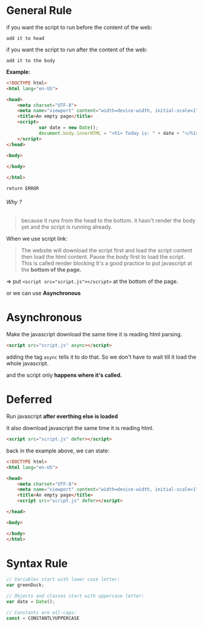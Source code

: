 # General Rule

if you want the script to run before the content of the web:

`add it to head`

if you want the script to run after the content of the web:

`add it to the body`



**Example:**

```html
<!DOCTYPE html>
<html lang="en-US">

<head>
    <meta charset="UTF-8">
    <meta name="viewport" content="width=device-width, initial-scale=1">
    <title>An empty page</title>
    <script>
            var date = new Date();
            document.body.innerHTML = "<h1> Today is: " + date + "</h1>";
    </script>
</head>

<body>
 
</body>

</html>
```

`return ERROR`

###### Why ?

> because it runs from the head to the bottom. it hasn't render the body yet and the script is running already.

When we use script link:

>The website will download the script first and load the script content then load the html content. Pause the body first to load the script.
>This is called render blocking
>It's a good practice to put javascript at the **bottom of the page.**



=> put `<script src="script.js"></script>` at the bottom of the page.

or we can use **Asynchronous**

# Asynchronous

Make the javascript download the same time it is reading html parsing.

```html
<script src="script.js" async></script>
```

adding the tag `async` tells it to do that. So we don't have to wait till it load the whole javascript.

and the script only **happens where it's called.**



# Deferred

Run javascript **after everthing else is loaded**

It also download javascript the same time it is reading html.

```html
<script src="script.js" defer></script>
```



back in the example above, we can state:

```html
<!DOCTYPE html>
<html lang="en-US">

<head>
    <meta charset="UTF-8">
    <meta name="viewport" content="width=device-width, initial-scale=1">
    <title>An empty page</title>
    <script src="script.js" defer></script>

</head>

<body>

</body>
</html>

```

# Syntax Rule

```javascript
// Variables start with lower case letter:
var greenDuck;

// Objects and classes start with uppercase letter:
var date = Date();

// Constants are all-caps:
const = CONSTANTLYUPPERCASE
```



